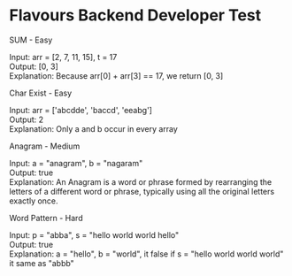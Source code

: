 # Flavours Backend Developer Test

SUM - Easy

Input: arr = [2, 7, 11, 15], t = 17  
Output: [0, 3]  
Explanation: Because arr[0] + arr[3] == 17, we return [0, 3]

Char Exist - Easy

Input: arr = ['abcdde', 'baccd', 'eeabg']  
Output: 2  
Explanation: Only a and b occur in every array

Anagram - Medium

Input: a = "anagram", b = "nagaram"  
Output: true  
Explanation: An Anagram is a word or phrase formed by rearranging the letters of a different word or phrase, typically using all the original letters exactly once.

Word Pattern - Hard

Input: p = "abba", s = "hello world world hello"  
Output: true  
Explanation: a = "hello", b = "world", it false if s = "hello world world world" it same as "abbb"


